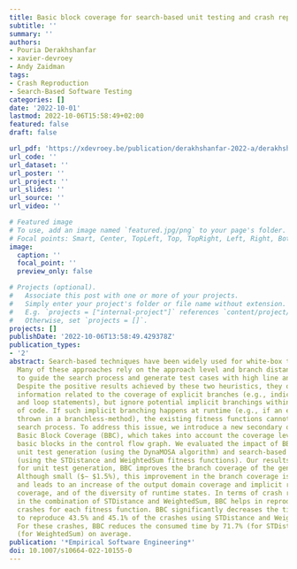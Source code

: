 ```yaml
---
title: Basic block coverage for search-based unit testing and crash reproduction
subtitle: ''
summary: ''
authors:
- Pouria Derakhshanfar
- xavier-devroey
- Andy Zaidman
tags: 
- Crash Reproduction
- Search-Based Software Testing
categories: []
date: '2022-10-01'
lastmod: 2022-10-06T15:58:49+02:00
featured: false
draft: false

url_pdf: 'https://xdevroey.be/publication/derakhshanfar-2022-a/derakhshanfar-2022-a.pdf'
url_code: ''
url_dataset: ''
url_poster: ''
url_project: ''
url_slides: ''
url_source: ''
url_video: ''

# Featured image
# To use, add an image named `featured.jpg/png` to your page's folder.
# Focal points: Smart, Center, TopLeft, Top, TopRight, Left, Right, BottomLeft, Bottom, BottomRight.
image:
  caption: ''
  focal_point: ''
  preview_only: false

# Projects (optional).
#   Associate this post with one or more of your projects.
#   Simply enter your project's folder or file name without extension.
#   E.g. `projects = ["internal-project"]` references `content/project/deep-learning/index.md`.
#   Otherwise, set `projects = []`.
projects: []
publishDate: '2022-10-06T13:58:49.429378Z'
publication_types:
- '2'
abstract: Search-based techniques have been widely used for white-box test generation.
  Many of these approaches rely on the approach level and branch distance heuristics
  to guide the search process and generate test cases with high line and branch coverage.
  Despite the positive results achieved by these two heuristics, they only use the
  information related to the coverage of explicit branches (e.g., indicated by conditional
  and loop statements), but ignore potential implicit branchings within basic blocks
  of code. If such implicit branching happens at runtime (e.g., if an exception is
  thrown in a branchless-method), the existing fitness functions cannot guide the
  search process. To address this issue, we introduce a new secondary objective, called
  Basic Block Coverage (BBC), which takes into account the coverage level of relevant
  basic blocks in the control flow graph. We evaluated the impact of BBC on search-based
  unit test generation (using the DynaMOSA algorithm) and search-based crash reproduction
  (using the STDistance and WeightedSum fitness functions). Our results show that
  for unit test generation, BBC improves the branch coverage of the generated tests.
  Although small ($∼ $1.5%), this improvement in the branch coverage is systematic
  and leads to an increase of the output domain coverage and implicit runtime exception
  coverage, and of the diversity of runtime states. In terms of crash reproduction,
  in the combination of STDistance and WeightedSum, BBC helps in reproducing 3 new
  crashes for each fitness function. BBC significantly decreases the time required
  to reproduce 43.5% and 45.1% of the crashes using STDistance and WeightedSum, respectively.
  For these crashes, BBC reduces the consumed time by 71.7% (for STDistance) and 68.7%
  (for WeightedSum) on average.
publication: '*Empirical Software Engineering*'
doi: 10.1007/s10664-022-10155-0
---
```

